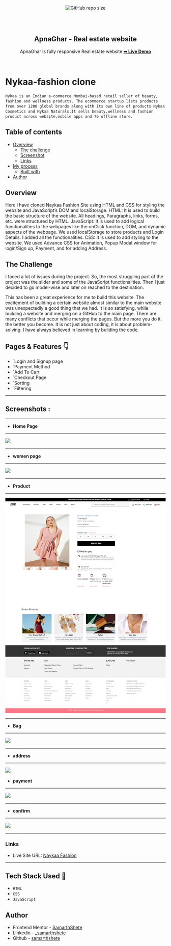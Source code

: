 <div align="center">
  
  ![GitHub repo size](https://img.shields.io/github/repo-size/codewithsadee/homeverse)
 
  <br />
  <br />
  
  
  <h2 align="center">ApnaGhar - Real estate website</h2>

  ApnaGhar is fully responsive Real estate website
  <a href=" https://nykaa-fashion-clone.netlify.app/"><strong>➥ Live Demo</strong></a>

</div>

<br />

# Nykaa-fashion clone

 	Nykaa is an Indian e-commerce Mumbai-based retail seller of beauty, fashion and wellness products. The ecommerce startup lists products from over 1200 global brands along with its own line of products Nykaa Cosmetics and Nykaa Naturals.It sells beauty,wellness and fashion product across website,mobile apps and 76 offline store.
 


## Table of contents

- [Overview](#overview)
  - [The challenge](#the-challenge)
  - [Screenshot](#screenshot)
  - [Links](#links)
- [My process](#my-process)
  - [Built with](#built-with)
- [Author](#author)


## Overview

Here i have cloned Naykaa Fashion Site using  HTML and CSS for styling the website and JavaScript’s DOM and localStorage.
HTML: It is used to build the basic structure of the website. All headings, Paragraphs, links, forms, etc. were structured by HTML.
JavaScript: It is used to add logical functionalities to the webpages like the onClick function, DOM, and dynamic aspects of the webpage. We used localStorage to store products and Login Details. 
I added all the functionalities.
CSS: It is used to add styling to the website. We used Advance CSS for Animation, Popup Modal window for login/Sign up, Payment, and for adding Address.


## The Challenge
I faced a lot of issues during the project. 
So, the most struggling part of the project was the slider and some of the JavaScript functionalities. Then I just decided to go model-wise and later on reached to the destination.

This has been a great experience for me to build this website. The excitement of building a certain website almost similar to the main website was unexpectedly a good thing that we had.
It is so satisfying. while building a website and merging on a GitHub to the main page. 
There are many conflicts that occur while merging the pages. But the more you do it, the better you become.
It is not just about coding, it is about problem-solving. I have always believed in learning by building the code.

## Pages & Features 👇

- `Login and Signup page
- `Payment Method
- `Add To Cart
- `Checkout Page
- `Sorting
- `Filtering
 
---

## Screenshots : 

---

- **Home Page**
---
![](./images/screenshot/screenshot.png)
 

 

---
- **women page**
---
![](./images/screenshot/women.png)

---

- **Product**
---
![](./images/screenshot/product.png)

---

- **Bag**
---
![](./images/screenshot/cart.png)

---


- **address**
---
![](./images/screenshot/address.png)


- **payment**
---
![](./images/screenshot/payment.png)

---
- **confirm**
---
![](./images/screenshot/confirm.png)

---

### Links
 
- Live Site URL: [Naykaa Fashion]( https://nykaa-fashion-clone.netlify.app/)

---
 
## Tech Stack Used 🔧
- `HTML`
- `CSS`
- `JavaScript`



## Author

- Frontend Mentor - [SamarthShete](https://www.frontendmentor.io/profile/samarthshete)
- Linkedin - [_samarthshete](https://www.linkedin.com/in/samarthshete14/)
- Github - [samarthshete](https://github.com/samarthshete)
